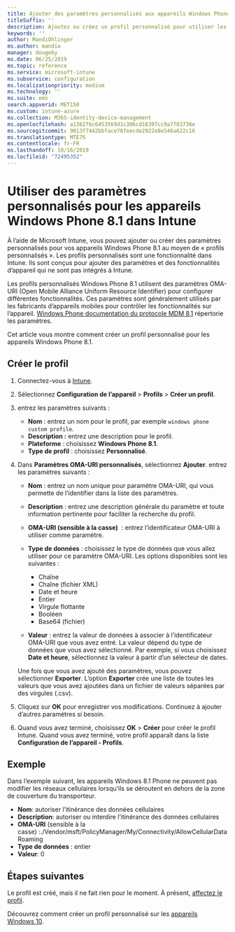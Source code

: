```yaml
---
title: Ajouter des paramètres personnalisés aux appareils Windows Phone 8.1 dans Microsoft Intune - Azure | Microsoft Docs
titleSuffix: ''
description: Ajoutez ou créez un profil personnalisé pour utiliser les paramètres OMA-URI sur les appareils exécutant Windows Phone 8.1 dans Microsoft Intune.
keywords: ''
author: MandiOhlinger
ms.author: mandia
manager: dougeby
ms.date: 06/25/2019
ms.topic: reference
ms.service: microsoft-intune
ms.subservice: configuration
ms.localizationpriority: medium
ms.technology: ''
ms.suite: ems
search.appverid: MET150
ms.custom: intune-azure
ms.collection: M365-identity-device-management
ms.openlocfilehash: a1362f6c6453569d1c306cd16397cc9a7f83736e
ms.sourcegitcommit: 9013f7442bbface78feecde2922e8e546a622c16
ms.translationtype: MTE75
ms.contentlocale: fr-FR
ms.lasthandoff: 10/16/2019
ms.locfileid: "72495352"
---
```

# <a name="use-custom-settings-for-windows-phone-81-devices-in-intune"></a>Utiliser des paramètres personnalisés pour les appareils Windows Phone 8.1 dans Intune

À l’aide de Microsoft Intune, vous pouvez ajouter ou créer des paramètres personnalisés pour vos appareils Windows Phone 8.1 au moyen de « profils personnalisés ». Les profils personnalisés sont une fonctionnalité dans Intune. Ils sont conçus pour ajouter des paramètres et des fonctionnalités d’appareil qui ne sont pas intégrés à Intune.

Les profils personnalisés Windows Phone 8.1 utilisent des paramètres OMA-URI (Open Mobile Alliance Uniform Resource Identifier) pour configurer différentes fonctionnalités. Ces paramètres sont généralement utilisés par les fabricants d’appareils mobiles pour contrôler les fonctionnalités sur l’appareil. [Windows Phone documentation du protocole MDM 8,1](https://docs.microsoft.com/previous-versions/windows/it-pro/windows-phone/dn499787(v=technet.10)) répertorie les paramètres.

Cet article vous montre comment créer un profil personnalisé pour les appareils Windows Phone 8.1. 

## <a name="create-the-profile"></a>Créer le profil

1. Connectez-vous à [Intune](https://go.microsoft.com/fwlink/?linkid=2090973).
2. Sélectionnez **Configuration de l’appareil** > **Profils** > **Créer un profil**.
3. entrez les paramètres suivants :

    - **Nom** : entrez un nom pour le profil, par exemple `windows phone custom profile`.
    - **Description :** entrez une description pour le profil.
    - **Plateforme** : choisissez **Windows Phone 8.1**.
    - **Type de profil** : choisissez **Personnalisé**.

4. Dans **Paramètres OMA-URI personnalisés**, sélectionnez **Ajouter**. entrez les paramètres suivants :

    - **Nom** : entrez un nom unique pour paramètre OMA-URI, qui vous permette de l’identifier dans la liste des paramètres.
    - **Description** : entrez une description générale du paramètre et toute information pertinente pour faciliter la recherche du profil.
    - **OMA-URI (sensible à la casse)**  : entrez l’identificateur OMA-URI à utiliser comme paramètre.
    - **Type de données** : choisissez le type de données que vous allez utiliser pour ce paramètre OMA-URI. Les options disponibles sont les suivantes :

        - Chaîne
        - Chaîne (fichier XML)
        - Date et heure
        - Entier
        - Virgule flottante
        - Booléen
        - Base64 (fichier)

    - **Valeur** : entrez la valeur de données à associer à l’identificateur OMA-URI que vous avez entré. La valeur dépend du type de données que vous avez sélectionné. Par exemple, si vous choisissez **Date et heure**, sélectionnez la valeur à partir d’un sélecteur de dates.

    Une fois que vous avez ajouté des paramètres, vous pouvez sélectionner **Exporter**. L’option **Exporter** crée une liste de toutes les valeurs que vous avez ajoutées dans un fichier de valeurs séparées par des virgules (.csv).

5. Cliquez sur **OK** pour enregistrer vos modifications. Continuez à ajouter d’autres paramètres si besoin.
6. Quand vous avez terminé, choisissez **OK** > **Créer** pour créer le profil Intune. Quand vous avez terminé, votre profil apparaît dans la liste **Configuration de l’appareil - Profils**.

## <a name="example"></a>Exemple

Dans l’exemple suivant, les appareils Windows 8.1 Phone ne peuvent pas modifier les réseaux cellulaires lorsqu’ils se déroutent en dehors de la zone de couverture du transporteur.

- **Nom**: autoriser l’itinérance des données cellulaires
- **Description**: autoriser ou interdire l’itinérance des données cellulaires
- **OMA-URI** (sensible à la casse) :./Vendor/msft/PolicyManager/My/Connectivity/AllowCellularDataRoaming
- **Type de données** : entier
- **Valeur**: 0

## <a name="next-steps"></a>Étapes suivantes

Le profil est créé, mais il ne fait rien pour le moment. À présent, [affectez le profil](device-profile-assign.md).

Découvrez comment créer un profil personnalisé sur les [appareils Windows 10](../custom-settings-windows-10.md).
